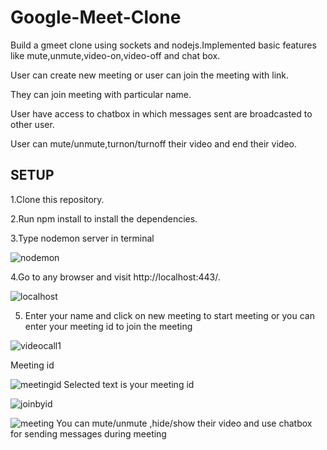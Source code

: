 # Google-Meet-Clone
Build a gmeet clone using sockets and nodejs.Implemented basic features like mute,unmute,video-on,video-off and chat box.

User can create new meeting or user can join the meeting with link.

They can join meeting with particular name.

User have access to chatbox in which messages sent are broadcasted to other user.

User can mute/unmute,turnon/turnoff their video and end their video.


## SETUP

1.Clone this repository.

2.Run npm install to install the dependencies.

3.Type nodemon server in terminal

![nodemon](https://user-images.githubusercontent.com/108828387/228774677-479c4099-0775-44c9-a3f6-f36d14bffa96.png)
 
4.Go to any browser and visit http://localhost:443/.


![localhost](https://user-images.githubusercontent.com/108828387/228775501-fff7b8fd-36f5-46ad-93d2-3e7ad1df178f.png)


5. Enter your name and click on new meeting to start meeting or you can enter your meeting id to join the meeting

![videocall1](https://user-images.githubusercontent.com/108828387/228776587-a477d33e-919a-448c-b597-09d803da296f.png)
 
Meeting id

![meetingid](https://user-images.githubusercontent.com/108828387/228776882-ce2b756c-a270-4dba-8692-bb89eb217121.png)
 Selected text is your meeting id
 
 ![joinbyid](https://user-images.githubusercontent.com/108828387/228778712-24a6794e-ac6a-4d4e-9f20-65ee4b910647.png)

 
 ![meeting](https://user-images.githubusercontent.com/108828387/228777702-c92a7266-d5c1-4452-984b-b6b9a9e514c2.png)
 You can mute/unmute ,hide/show their video and use chatbox for sending messages during meeting

